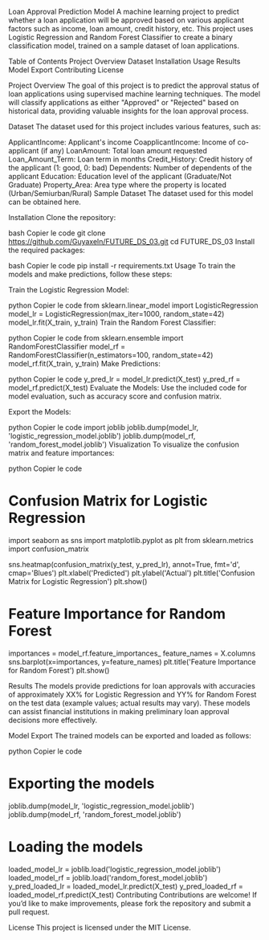 Loan Approval Prediction Model
A machine learning project to predict whether a loan application will be approved based on various applicant factors such as income, loan amount, credit history, etc. This project uses Logistic Regression and Random Forest Classifier to create a binary classification model, trained on a sample dataset of loan applications.

Table of Contents
Project Overview
Dataset
Installation
Usage
Results
Model Export
Contributing
License

Project Overview
The goal of this project is to predict the approval status of loan applications using supervised machine learning techniques. The model will classify applications as either "Approved" or "Rejected" based on historical data, providing valuable insights for the loan approval process.

Dataset
The dataset used for this project includes various features, such as:

ApplicantIncome: Applicant's income
CoapplicantIncome: Income of co-applicant (if any)
LoanAmount: Total loan amount requested
Loan_Amount_Term: Loan term in months
Credit_History: Credit history of the applicant (1: good, 0: bad)
Dependents: Number of dependents of the applicant
Education: Education level of the applicant (Graduate/Not Graduate)
Property_Area: Area type where the property is located (Urban/Semiurban/Rural)
Sample Dataset
The dataset used for this model can be obtained here.

Installation
Clone the repository:

bash
Copier le code
git clone https://github.com/Guyaxeln/FUTURE_DS_03.git
   cd FUTURE_DS_03
Install the required packages:

bash
Copier le code
pip install -r requirements.txt
Usage
To train the models and make predictions, follow these steps:

Train the Logistic Regression Model:

python
Copier le code
from sklearn.linear_model import LogisticRegression
model_lr = LogisticRegression(max_iter=1000, random_state=42)
model_lr.fit(X_train, y_train)
Train the Random Forest Classifier:

python
Copier le code
from sklearn.ensemble import RandomForestClassifier
model_rf = RandomForestClassifier(n_estimators=100, random_state=42)
model_rf.fit(X_train, y_train)
Make Predictions:

python
Copier le code
y_pred_lr = model_lr.predict(X_test)
y_pred_rf = model_rf.predict(X_test)
Evaluate the Models: Use the included code for model evaluation, such as accuracy score and confusion matrix.

Export the Models:

python
Copier le code
import joblib
joblib.dump(model_lr, 'logistic_regression_model.joblib')
joblib.dump(model_rf, 'random_forest_model.joblib')
Visualization
To visualize the confusion matrix and feature importances:

python
Copier le code
# Confusion Matrix for Logistic Regression
import seaborn as sns
import matplotlib.pyplot as plt
from sklearn.metrics import confusion_matrix

sns.heatmap(confusion_matrix(y_test, y_pred_lr), annot=True, fmt='d', cmap='Blues')
plt.xlabel('Predicted')
plt.ylabel('Actual')
plt.title('Confusion Matrix for Logistic Regression')
plt.show()

# Feature Importance for Random Forest
importances = model_rf.feature_importances_
feature_names = X.columns
sns.barplot(x=importances, y=feature_names)
plt.title('Feature Importance for Random Forest')
plt.show()

Results
The models provide predictions for loan approvals with accuracies of approximately XX% for Logistic Regression and YY% for Random Forest on the test data (example values; actual results may vary). These models can assist financial institutions in making preliminary loan approval decisions more effectively.

Model Export
The trained models can be exported and loaded as follows:

python
Copier le code
# Exporting the models
joblib.dump(model_lr, 'logistic_regression_model.joblib')
joblib.dump(model_rf, 'random_forest_model.joblib')

# Loading the models
loaded_model_lr = joblib.load('logistic_regression_model.joblib')
loaded_model_rf = joblib.load('random_forest_model.joblib')
y_pred_loaded_lr = loaded_model_lr.predict(X_test)
y_pred_loaded_rf = loaded_model_rf.predict(X_test)
Contributing
Contributions are welcome! If you’d like to make improvements, please fork the repository and submit a pull request.

License
This project is licensed under the MIT License.
